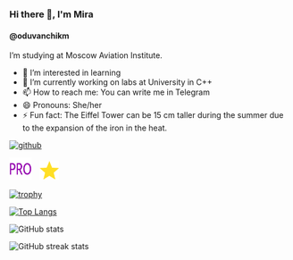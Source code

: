 ### Hi there 👋, I'm Mira 
#### @oduvanchikm
I’m studying at Moscow Aviation Institute.

- 👀 I’m interested in learning
- 🔭 I’m currently working on labs at University in C++ 
- 📫 How to reach me: You can write me in Telegram 
- 😄 Pronouns: She/her 
- ⚡ Fun fact: The Eiffel Tower can be 15 cm taller during the summer due to the expansion of the iron in the heat. 


[<img src='https://cdn.jsdelivr.net/npm/simple-icons@3.0.1/icons/github.svg' alt='github' height='40'>](https://github.com/oduvanchikm)  

<a href='https://github.com/pricing'><img src='https://raw.githubusercontent.com/acervenky/animated-github-badges/master/assets/pro.gif' width='40' height='40'></a> <a href='https://stars.github.com/'><img src='https://raw.githubusercontent.com/acervenky/animated-github-badges/master/assets/starbadge.gif' width='35' height='35'></a> 

[![trophy](https://github-profile-trophy.vercel.app/?username=oduvanchikm)](https://github.com/ryo-ma/github-profile-trophy)

[![Top Langs](https://github-readme-stats.vercel.app/api/top-langs/?username=oduvanchikm)](https://github.com/anuraghazra/github-readme-stats)

![GitHub stats](https://github-readme-stats.vercel.app/api?username=oduvanchikm&show_icons=true)  

![GitHub streak stats](https://streak-stats.demolab.com/?user=oduvanchikm)  



